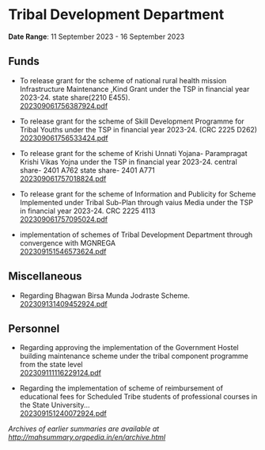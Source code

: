 # Tribal Development Department

**Date Range**: 11 September 2023 - 16 September 2023


## Funds
- To release grant for the scheme of national rural health mission Infrastructure Maintenance ,Kind Grant under the TSP in financial year 2023-24. state share(2210 E455).\
  [202309061756387924.pdf](https://gr.maharashtra.gov.in/Site/Upload/Government%20Resolutions/English/202309061756387924.pdf)

- To release grant for the scheme of Skill Development Programme for Tribal Youths under the TSP in financial year 2023-24. (CRC 2225 D262)\
  [202309061756533424.pdf](https://gr.maharashtra.gov.in/Site/Upload/Government%20Resolutions/English/202309061756533424.pdf)

- To release grant for the scheme of Krishi Unnati Yojana- Parampragat Krishi Vikas Yojna under the TSP in financial year 2023-24. central share- 2401 A762 state share- 2401 A771\
  [202309061757018824.pdf](https://gr.maharashtra.gov.in/Site/Upload/Government%20Resolutions/English/202309061757018824.pdf)

- To release grant for the scheme of Information and Publicity for Scheme Implemented under Tribal Sub-Plan through vaius Media under the TSP in financial year 2023-24. CRC 2225 4113\
  [202309061757095024.pdf](https://gr.maharashtra.gov.in/Site/Upload/Government%20Resolutions/English/202309061757095024.pdf)

- implementation of schemes of Tribal Development Department through convergence with MGNREGA\
  [202309151546573624.pdf](https://gr.maharashtra.gov.in/Site/Upload/Government%20Resolutions/English/202309151546573624.pdf)

## Miscellaneous
- Regarding Bhagwan Birsa Munda Jodraste Scheme.\
  [202309131409452924.pdf](https://gr.maharashtra.gov.in/Site/Upload/Government%20Resolutions/English/202309131409452924.pdf)

## Personnel
- Regarding approving the implementation of the Government Hostel building maintenance scheme under the tribal component programme from the state level\
  [202309111116229124.pdf](https://gr.maharashtra.gov.in/Site/Upload/Government%20Resolutions/English/202309111116229124.pdf)

- Regarding the implementation of scheme of reimbursement of educational fees for Scheduled Tribe students of professional courses in the State University...\
  [202309151240072924.pdf](https://gr.maharashtra.gov.in/Site/Upload/Government%20Resolutions/English/202309151240072924.pdf)


*Archives of earlier summaries are available at http://mahsummary.orgpedia.in/en/archive.html*